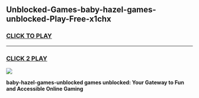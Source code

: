 
## Unblocked-Games-baby-hazel-games-unblocked-Play-Free-x1chx
<h3>
<a href="https://premium76.site?title=baby-hazel-games-unblocked&ref=23A">CLICK TO PLAY</a></h3>
<hr>

<h3>
<a href="https://premium76.site?title=baby-hazel-games-unblocked&ref=23A">CLICK 2 PLAY</a>
  
</h3>

<a href="https://premium76.site?title=baby-hazel-games-unblocked&ref=23A"><img src="https://clearcache.store/games.png"></a>


**baby-hazel-games-unblocked games unblocked: Your Gateway to Fun and Accessible Online Gaming**
